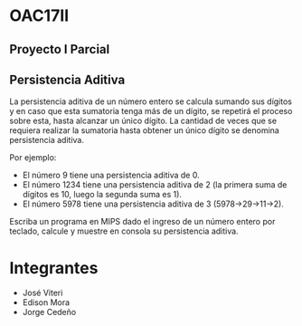 # OAC17II
## Proyecto I Parcial
## Persistencia Aditiva

La persistencia aditiva de un número entero se calcula sumando sus dígitos y en caso que esta sumatoria tenga más de un dígito, se repetirá el proceso sobre esta, hasta alcanzar un único dígito. La cantidad de veces que se requiera realizar la sumatoria hasta obtener un único dígito se denomina persistencia aditiva. 

Por ejemplo: 
* El número 9 tiene una persistencia aditiva de 0. 
* El número 1234 tiene una persistencia aditiva de 2 (la primera suma de dígitos es 10, luego la segunda suma es 1). 
* El número 5978 tiene una persistencia aditiva de 3 (5978→29→11→2). 

Escriba un programa en MIPS dado el ingreso de un número entero por teclado, calcule y muestre en consola su persistencia aditiva.

# Integrantes
* José Viteri
* Edison Mora
* Jorge Cedeño
